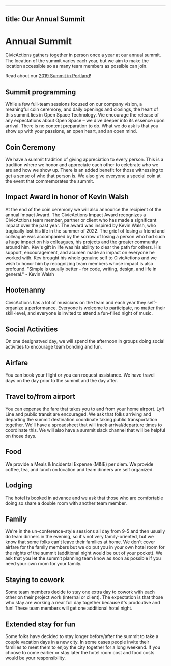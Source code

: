 ______________________________________________________________________

## title: Our Annual Summit

# Annual Summit

CivicActions gathers together in person once a year at our annual summit. The location of the summit varies each year, but we aim to make the location accessible so as many team members as possible can join.

Read about our [2019 Summit in Portland](https://medium.com/civicactions/how-our-distributed-team-makes-up-for-a-year-apart-c68503192d26)!

## Summit programming

While a few full-team sessions focused on our company vision, a meaningful coin ceremony, and daily openings and closings, the heart of this summit lies in Open Space Technology.
We encourage the release of any expectations about Open Space – we dive deeper into its essence upon arrival. There is no content preparation to do. What we do ask is that you show up with your passions, an open heart, and an open mind.

## Coin Ceremony

We have a summit tradition of giving appreciation to every person. This is a tradition where we honor and appreciate each other to celebrate who we are and how we show up. There is an added benefit for those witnessing to get a sense of who that person is. We also give everyone a special coin at the event that commemorates the summit.

## Impact Award in honor of Kevin Walsh

At the end of the coin ceremony we will also announce the recipient of the annual Impact Award. The CivicActions Impact Award recognizes a CivicActions team member, partner or client who has made a significant impact over the past year. The award was inspired by Kevin Walsh, who tragically lost his life in the summer of 2022. The grief of losing a friend and colleague was accompanied by the sorrow of losing a person who had such a huge impact on his colleagues, his projects and the greater community around him. Kev's gift in life was his ability to clear the path for others. His support, encouragement, and acumen made an impact on everyone he worked with. Kev brought his whole genuine self to CivicActions and we wish to honor him by recognizing team members whose impact is also profound.
"Simple is usually better - for code, writing, design, and life in general." - Kevin Walsh

## Hootenanny

CivicActions has a lot of musicians on the team and each year they self-organize a performance. Everyone is welcome to participate, no matter their skill-level, and everyone is invited to attend a fun-filled night of music.

## Social Activities

On one designatved day, we will spend the afternoon in groups doing social activities to encourage team bonding and fun.

## Airfare

You can book your flight or you can request assistance. We have travel days on the day prior to the summit and the day after.

## Travel to/from airport

You can expense the fare that takes you to and from your home airport. Lyft Line and public transit are encouraged.
We ask that folks arriving and departing the summit destination coordinate taking public transportation together. We'll have a spreadsheet that will track arrival/departure times to coordinate this. We will also have a summit slack channel that will be helpful on those days.

## Food

We provide a Meals & Incidental Expense (M&IE) per diem. We provide coffee, tea, and lunch on location and team dinners are self organized.

## Lodging

The hotel is booked in advance and we ask that those who are comfortable doing so share a double room with another team member.

## Family

We're in the un-conference-style sessions all day from 9-5 and then usually do team dinners in the evening, so it's not very family-oriented, but we know that some folks can't leave their families at home. We don't cover airfare for the family members but we do put you in your own hotel room for the nights of the summit (additional night would be out of your pocket). We ask that you let the summit planning team know as soon as possible if you need your own room for your family.

## Staying to cowork

Some team members decide to stay one extra day to cowork with each other on their project work (internal or client). The expectation is that those who stay are working a near full day together because it's prodcutive and fun! These team members will get one additional hotel night.

## Extended stay for fun

Some folks have decided to stay longer before/after the summit to take a couple vacation days in a new city. In some cases people invite their families to meet them to enjoy the city together for a long weekend. If you choose to come earlier or stay later the hotel room cost and food costs would be your responsibility.
